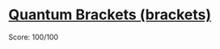 # [Quantum Brackets (brackets)](https://training.olinfo.it/#/task/ois_brackets/statement)
Score: 100/100
